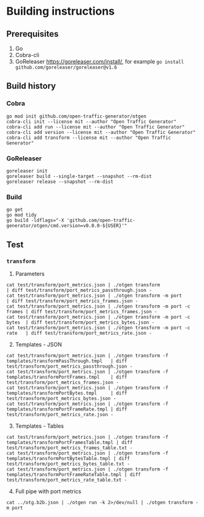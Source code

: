 # Building instructions

## Prerequisites

1. Go
2. Cobra-cli
3. GoReleaser https://goreleaser.com/install/, for example `go install github.com/goreleaser/goreleaser@v1.6`

## Build history

### Cobra

```Shell
go mod init github.com/open-traffic-generator/otgen
cobra-cli init --license mit --author "Open Traffic Generator"
cobra-cli add run --license mit --author "Open Traffic Generator"
cobra-cli add version --license mit --author "Open Traffic Generator"
cobra-cli add transform --license mit --author "Open Traffic Generator"
````

### GoReleaser

```Shell
goreleaser init
goreleaser build --single-target --snapshot --rm-dist
goreleaser release --snapshot --rm-dist
````

### Build

```Shell
go get
go mod tidy
go build -ldflags="-X 'github.com/open-traffic-generator/otgen/cmd.version=v0.0.0-${USER}'"
````


## Test

### `transform`

1. Parameters

```Shell
cat test/transform/port_metrics.json | ./otgen transform                   | diff test/transform/port_metrics_passthrough.json -
cat test/transform/port_metrics.json | ./otgen transform -m port           | diff test/transform/port_metrics_frames.json -
cat test/transform/port_metrics.json | ./otgen transform -m port -c frames | diff test/transform/port_metrics_frames.json -
cat test/transform/port_metrics.json | ./otgen transform -m port -c bytes  | diff test/transform/port_metrics_bytes.json -
cat test/transform/port_metrics.json | ./otgen transform -m port -c rate   | diff test/transform/port_metrics_rate.json -
````

2. Templates - JSON

```Shell
cat test/transform/port_metrics.json | ./otgen transform -f templates/transformPassThrough.tmpl   | diff test/transform/port_metrics_passthrough.json -
cat test/transform/port_metrics.json | ./otgen transform -f templates/transformPortFrames.tmpl    | diff test/transform/port_metrics_frames.json -
cat test/transform/port_metrics.json | ./otgen transform -f templates/transformPortBytes.tmpl     | diff test/transform/port_metrics_bytes.json -
cat test/transform/port_metrics.json | ./otgen transform -f templates/transformPortFrameRate.tmpl | diff test/transform/port_metrics_rate.json -
````

3. Templates - Tables

```Shell
cat test/transform/port_metrics.json | ./otgen transform -f templates/transformPortFramesTable.tmpl | diff test/transform/port_metrics_frames_table.txt -
cat test/transform/port_metrics.json | ./otgen transform -f templates/transformPortBytesTable.tmpl | diff test/transform/port_metrics_bytes_table.txt -
cat test/transform/port_metrics.json | ./otgen transform -f templates/transformPortFrameRateTable.tmpl | diff test/transform/port_metrics_rate_table.txt -
````

4. Full pipe with port metrics

```Shell
cat ../otg.b2b.json | ./otgen run -k 2>/dev/null | ./otgen transform -m port
````